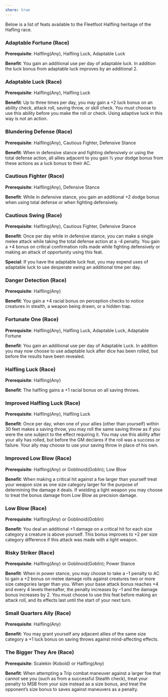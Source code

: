 ```yaml
---
share: true
---
```

Below is a list of feats available to the Fleetfoot Halfling heritage of the Hafling race.

<h3><span><p>Adaptable Fortune (Race)</p></span></h3><p><span><p><b>Prerequisite</b>:    Halfling(Any), Halfling Luck, Adaptable Luck<br></p></span></p><p><span><p><b>Benefit</b>:    You gain an additional use per day of adaptable luck. In addition the luck bonus from adaptable luck improves by an additional 2.<br></p></span></p><h3><span><p>Adaptable Luck (Race)</p></span></h3><p><span><p><b>Prerequisite</b>:    Halfling(Any), Halfling Luck<br></p></span></p><p><span><p><b>Benefit</b>:    Up to three times per day, you may gain a +2 luck bonus on an ability check, attack roll, saving throw, or skill check. You must choose to use this ability before you make the roll or check. Using adaptive luck in this way is not an action.<br></p></span></p><h3><span><p>Blundering Defense (Race)</p></span></h3><p><span><p><b>Prerequisite</b>:    Halfling(Any), Cautious Fighter, Defensive Stance<br></p></span></p><p><span><p><b>Benefit</b>:    When in defensive stance and fighting defensively or using the total defense action, all allies adjacent to you gain ½ your dodge bonus from these actions as a luck bonus to their AC.<br></p></span></p><h3><span><p>Cautious Fighter (Race)</p></span></h3><p><span><p><b>Prerequisite</b>:    Halfling(Any), Defensive Stance<br></p></span></p><p><span><p><b>Benefit</b>:    While in defensive stance, you gain an additional +2 dodge bonus when using total defense or when fighting defensively.<br></p></span></p><h3><span><p>Cautious Swing (Race)</p></span></h3><p><span><p><b>Prerequisite</b>:    Halfling(Any), Cautious Fighter, Defensive Stance<br></p></span></p><p><span><p><b>Benefit</b>:    Once per day while in defensive stance, you can make a single melee attack while taking the total defense action at a -4 penalty. You gain a +4 bonus on critical confirmation rolls made while fighting defensively or making an attack of opportunity using this feat.<br></p></span></p><p><span><p><b>Special</b>:    If you have the adaptable luck feat, you may expend uses of adaptable luck to use desperate swing an additional time per day.<br></p></span></p><h3><span><p>Danger Detection (Race)</p></span></h3><p><span><p><b>Prerequisite</b>:    Halfling(Any)<br></p></span></p><p><span><p><b>Benefit</b>:    You gain a +4 racial bonus on perception checks to notice  creatures in stealth, a weapon being drawn, or a hidden trap.<br></p></span></p><h3><span><p>Fortunate One (Race)</p></span></h3><p><span><p><b>Prerequisite</b>:    Halfling(Any), Halfling Luck, Adaptable Luck, Adaptable Fortune<br></p></span></p><p><span><p><b>Benefit</b>:    You gain an additional use per day of Adaptable Luck. In addition you may now choose to use adaptable luck after dice has been rolled, but before the results have been revealed.<br></p></span></p><h3><span><p>Halfling Luck (Race)</p></span></h3><p><span><p><b>Prerequisite</b>:    Halfling(Any)<br></p></span></p><p><span><p><b>Benefit</b>:    The halfling gains a +1 racial bonus on all saving throws.<br></p></span></p><h3><span><p>Improved Halfling Luck (Race)</p></span></h3><p><span><p><b>Prerequisite</b>:    Halfling(Any), Halfling Luck<br></p></span></p><p><span><p><b>Benefit</b>:    Once per day, when one of your allies (other than yourself) within 30 feet makes a saving throw, you may roll the same saving throw as if you were the one subject to the effect requiring it. You may use this ability after your ally has rolled, but before the GM declares if the roll was a success or failure. Your ally may choose to use your saving throw in place of his own.<br></p></span></p><h3><span><p>Improved Low Blow (Race)</p></span></h3><p><span><p><b>Prerequisite</b>:    Halfling(Any) or Goblinoid(Goblin); Low Blow<br></p></span></p><p><span><p><b>Benefit</b>:    When making a critical hit against a foe larger than yourself treat your weapon size as one size category larger for the purpose of determining the damage it deals. If wielding a light weapon you may choose to treat the bonus damage from Low Blow as precision damage.<br></p></span></p><h3><span><p>Low Blow (Race)</p></span></h3><p><span><p><b>Prerequisite</b>:    Halfling(Any) or Goblinoid(Goblin)<br></p></span></p><p><span><p><b>Benefit</b>:    You deal an additional +1 damage on a critical hit for each size category a creature is above yourself. This bonus improves to +2 per size category difference if this attack was made with a light weapon.<br></p></span></p><h3><span><p>Risky Striker (Race)</p></span></h3><p><span><p><b>Prerequisite</b>:    Halfling(Any) or Goblinoid(Goblin); Power Stance<br></p></span></p><p><span><p><b>Benefit</b>:    When in power stance, you may choose to take a –1 penalty to AC to gain a +2 bonus on melee damage rolls against creatures two or more size categories larger than you. When your base attack bonus reaches +4 and every 4 levels thereafter, the penalty increases by –1 and the damage bonus increases by 2. You must choose to use this feat before making an attack roll, and its effects last until the start of your next turn.<br></p></span></p><h3><span><p>Small Quarters Ally (Race)</p></span></h3><p><span><p><b>Prerequisite</b>:    Halfling(Any)<br></p></span></p><p><span><p><b>Benefit</b>:    You may grant yourself any adjacent allies of the same size category a +1 luck bonus on saving throws against mind-affecting effects.<br></p></span></p><h3><span><p>The Bigger They Are (Race)</p></span></h3><p><span><p><b>Prerequisite</b>:    Scalekin (Kobold) or Halfling(Any)<br></p></span></p><p><span><p><b>Benefit</b>:    When attempting a Trip combat maneuver against a larger foe that cannot see you (such as from a successful Stealth check), treat your penalty to MSB from your size instead as a size bonus, and treat the opponent’s size bonus to saves against maneuvers as a penalty.<br></p></span></p>